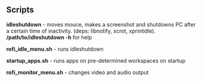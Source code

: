 ## Scripts

**idleshutdown** - moves mouce, makes a screenshot and shutdowns PC after a certain time of inactivity. (deps: libnotify, scrot, xprintidle).
**/path/to/idleshutdown -h** for help

**rofi_idle_menu.sh** - runs idleshutdown

**startup_apps.sh** - runs apps on pre-determined workspaces on startup

**rofi_monitor_menu.sh** - changes video and audio output

